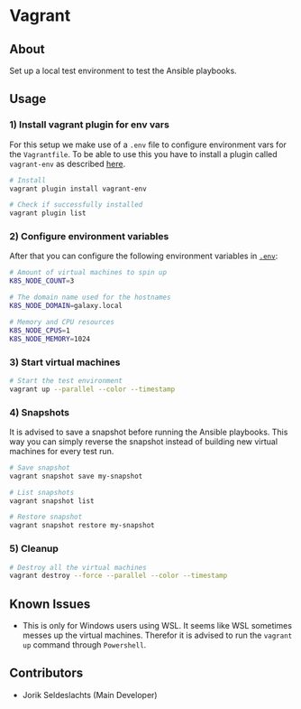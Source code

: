 # Vagrant

## About
Set up a local test environment to test the Ansible playbooks.


## Usage

### 1) Install vagrant plugin for env vars
For this setup we make use of a `.env` file to configure environment vars for the `Vagrantfile`.
To be able to use this you have to install a plugin called `vagrant-env` as described [here](https://www.nickhammond.com/configuring-vagrant-virtual-machines-with-env/).

```sh
# Install
vagrant plugin install vagrant-env

# Check if successfully installed
vagrant plugin list
```

### 2) Configure environment variables
After that you can configure the following environment variables in [`.env`](./.env):
```sh
# Amount of virtual machines to spin up
K8S_NODE_COUNT=3

# The domain name used for the hostnames
K8S_NODE_DOMAIN=galaxy.local

# Memory and CPU resources
K8S_NODE_CPUS=1
K8S_NODE_MEMORY=1024
```

### 3) Start virtual machines
```sh
# Start the test environment
vagrant up --parallel --color --timestamp
```

### 4) Snapshots
It is advised to save a snapshot before running the Ansible playbooks. This way you can simply reverse the snapshot instead of building new virtual machines for every test run.
```sh
# Save snapshot
vagrant snapshot save my-snapshot

# List snapshots
vagrant snapshot list

# Restore snapshot
vagrant snapshot restore my-snapshot
```

### 5) Cleanup
```sh
# Destroy all the virtual machines
vagrant destroy --force --parallel --color --timestamp
```


## Known Issues
- This is only for Windows users using WSL. It seems like WSL sometimes messes up the virtual machines. Therefor it is advised to run the `vagrant up` command through `Powershell`.


## Contributors
- Jorik Seldeslachts (Main Developer)